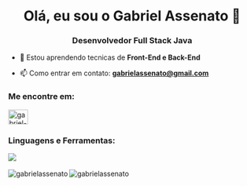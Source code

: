 <h1 align="center">Olá, eu sou o Gabriel Assenato 👋</h1>
<h3 align="center">Desenvolvedor Full Stack Java</h3>

- 🌱 Estou aprendendo tecnicas de **Front-End e Back-End**

- 📫 Como entrar em contato: **gabrielassenato@gmail.com**


<h3 align="left">Me encontre em:</h3>
<p align="left">
<a href="https://linkedin.com/in/gabriel-assenato" target="blank"><img align="center" src="https://raw.githubusercontent.com/rahuldkjain/github-profile-readme-generator/master/src/images/icons/Social/linked-in-alt.svg" alt="gabriel-assenato" height="30" width="40" /></a>
</p>

<h3 align="left">Linguagens e Ferramentas:</h3>
<div align="left" >
  <img src="https://skillicons.dev/icons?i=react,bootstrap,html,css,javascript,vscode,github,figma,git,typescript,gulp,less,nodejs,jquery,vuejs,redux,java" />
</div>
<br />
<div>
  <img display="block" align="left" src="https://github-readme-stats.vercel.app/api/top-langs?username=gabrielassenato&theme=light&show_icons=true&locale=en&layout=compact" alt="gabrielassenato" />
  <img display="block" align="center" src="https://github-readme-stats.vercel.app/api?username=gabrielassenato&theme=light&rank_icon=github&show_icons=true&locale=en" alt="gabrielassenato" />
</div>
<!--
**gabrielassenato/gabrielassenato** is a ✨ _special_ ✨ repository because its `README.md` (this file) appears on your GitHub profile.

Here are some ideas to get you started:

- 🔭 I’m currently working on ...
- 🌱 I’m currently learning ...
- 👯 I’m looking to collaborate on ...
- 🤔 I’m looking for help with ...
- 💬 Ask me about ...
- 📫 How to reach me: ...
- 😄 Pronouns: ...
- ⚡ Fun fact: ...
-->
